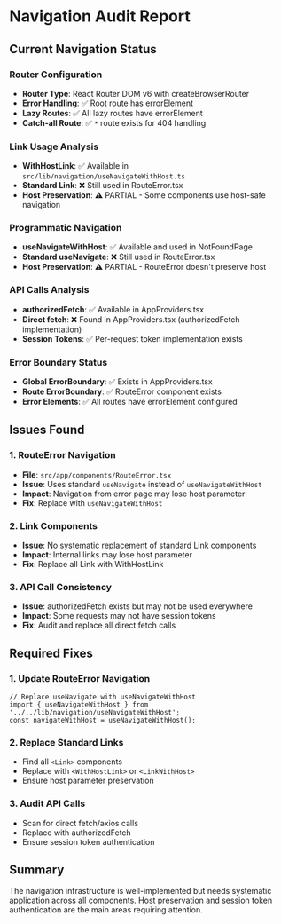 # Navigation Audit Report

## Current Navigation Status

### Router Configuration
- **Router Type**: React Router DOM v6 with createBrowserRouter
- **Error Handling**: ✅ Root route has errorElement
- **Lazy Routes**: ✅ All lazy routes have errorElement
- **Catch-all Route**: ✅ `*` route exists for 404 handling

### Link Usage Analysis
- **WithHostLink**: ✅ Available in `src/lib/navigation/useNavigateWithHost.ts`
- **Standard Link**: ❌ Still used in RouteError.tsx
- **Host Preservation**: ⚠️ PARTIAL - Some components use host-safe navigation

### Programmatic Navigation
- **useNavigateWithHost**: ✅ Available and used in NotFoundPage
- **Standard useNavigate**: ❌ Still used in RouteError.tsx
- **Host Preservation**: ⚠️ PARTIAL - RouteError doesn't preserve host

### API Calls Analysis
- **authorizedFetch**: ✅ Available in AppProviders.tsx
- **Direct fetch**: ❌ Found in AppProviders.tsx (authorizedFetch implementation)
- **Session Tokens**: ✅ Per-request token implementation exists

### Error Boundary Status
- **Global ErrorBoundary**: ✅ Exists in AppProviders.tsx
- **Route ErrorBoundary**: ✅ RouteError component exists
- **Error Elements**: ✅ All routes have errorElement configured

## Issues Found

### 1. RouteError Navigation
- **File**: `src/app/components/RouteError.tsx`
- **Issue**: Uses standard `useNavigate` instead of `useNavigateWithHost`
- **Impact**: Navigation from error page may lose host parameter
- **Fix**: Replace with `useNavigateWithHost`

### 2. Link Components
- **Issue**: No systematic replacement of standard Link components
- **Impact**: Internal links may lose host parameter
- **Fix**: Replace all Link with WithHostLink

### 3. API Call Consistency
- **Issue**: authorizedFetch exists but may not be used everywhere
- **Impact**: Some requests may not have session tokens
- **Fix**: Audit and replace all direct fetch calls

## Required Fixes

### 1. Update RouteError Navigation
```tsx
// Replace useNavigate with useNavigateWithHost
import { useNavigateWithHost } from '../../lib/navigation/useNavigateWithHost';
const navigateWithHost = useNavigateWithHost();
```

### 2. Replace Standard Links
- Find all `<Link>` components
- Replace with `<WithHostLink>` or `<LinkWithHost>`
- Ensure host parameter preservation

### 3. Audit API Calls
- Scan for direct fetch/axios calls
- Replace with authorizedFetch
- Ensure session token authentication

## Summary
The navigation infrastructure is well-implemented but needs systematic application across all components. Host preservation and session token authentication are the main areas requiring attention.
